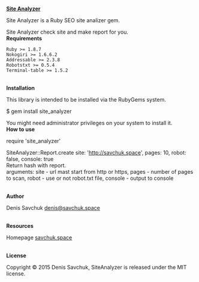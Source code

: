 <a href="https://github.com/Mordorreal/SiteAnalyzer"><b>Site Analyzer</b><a/>

Site Analyzer is a Ruby SEO site analizer gem.

Site Analyzer check site and make report for you.
<br>
<b>Requirements</b>

    Ruby >= 1.8.7
    Nokogiri >= 1.6.6.2
    Addressable >= 2.3.8
    Robotstxt >= 0.5.4
    Terminal-table >= 1.5.2
<br>
<b>Installation</b>

This library is intended to be installed via the RubyGems system.

$ gem install site_analyzer

You might need administrator privileges on your system to install it.
<br>
<b>How to use</b>

require 'site_analyzer'<br>
                                          
SiteAnalyzer::Report.create site: 'http://savchuk.space', pages: 10, robot: false, console: true<br>
Return hash with report.<br>
arguments: site - url mast start from http or https, pages - number of pages to scan, robot - use or not robot.txt file, console - output to console

<br>
<b>Author</b>

Denis Savchuk <a href="mailto:denis@savchuk.space"><denis@savchuk.space></a>

<br>
<b>Resources</b>

   Homepage  <a href="savchuk.space" target="_blank">savchuk.space</a>

<br>
<b>License</b>

Copyright © 2015 Denis Savchuk, SiteAnalyzer is released under the MIT license.
